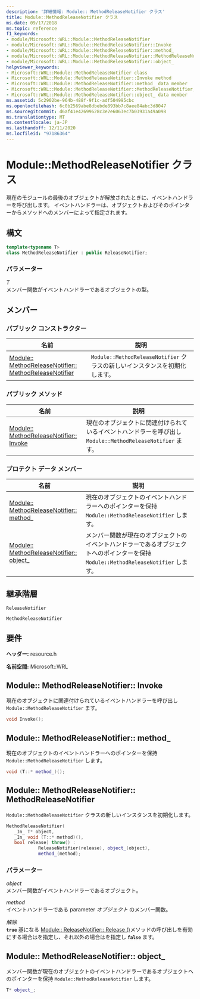 ```yaml
---
description: '詳細情報: Module:: MethodReleaseNotifier クラス'
title: Module::MethodReleaseNotifier クラス
ms.date: 09/17/2018
ms.topic: reference
f1_keywords:
- module/Microsoft::WRL::Module::MethodReleaseNotifier
- module/Microsoft::WRL::Module::MethodReleaseNotifier::Invoke
- module/Microsoft::WRL::Module::MethodReleaseNotifier::method_
- module/Microsoft::WRL::Module::MethodReleaseNotifier::MethodReleaseNotifier
- module/Microsoft::WRL::Module::MethodReleaseNotifier::object_
helpviewer_keywords:
- Microsoft::WRL::Module::MethodReleaseNotifier class
- Microsoft::WRL::Module::MethodReleaseNotifier::Invoke method
- Microsoft::WRL::Module::MethodReleaseNotifier::method_ data member
- Microsoft::WRL::Module::MethodReleaseNotifier::MethodReleaseNotifier, constructor
- Microsoft::WRL::Module::MethodReleaseNotifier::object_ data member
ms.assetid: 5c2902be-964b-488f-9f1c-adf504995cbc
ms.openlocfilehash: 6c0b2569abe8dbebde893bb7c8aee84abc3d8047
ms.sourcegitcommit: d6af41e42699628c3e2e6063ec7b03931a49a098
ms.translationtype: MT
ms.contentlocale: ja-JP
ms.lasthandoff: 12/11/2020
ms.locfileid: "97186364"
---
```

# <a name="modulemethodreleasenotifier-class"></a>Module::MethodReleaseNotifier クラス

現在のモジュールの最後のオブジェクトが解放されたときに、イベントハンドラーを呼び出します。 イベントハンドラーは、オブジェクトおよびそのポインターからメソッドへのメンバーによって指定されます。

## <a name="syntax"></a>構文

```cpp
template<typename T>
class MethodReleaseNotifier : public ReleaseNotifier;
```

### <a name="parameters"></a>パラメーター

*T*<br/>
メンバー関数がイベントハンドラーであるオブジェクトの型。

## <a name="members"></a>メンバー

### <a name="public-constructors"></a>パブリック コンストラクター

名前                                                                                                 | 説明
---------------------------------------------------------------------------------------------------- | ------------------------------------------------------------------------
[Module:: MethodReleaseNotifier:: MethodReleaseNotifier](#methodreleasenotifier-methodreleasenotifier) | `Module::MethodReleaseNotifier` クラスの新しいインスタンスを初期化します。

### <a name="public-methods"></a>パブリック メソッド

名前                                                                   | 説明
---------------------------------------------------------------------- | -------------------------------------------------------------------------------------------
[Module:: MethodReleaseNotifier:: Invoke](#methodreleasenotifier-invoke) | 現在のオブジェクトに関連付けられているイベントハンドラーを呼び出し `Module::MethodReleaseNotifier` ます。

### <a name="protected-data-members"></a>プロテクト データ メンバー

名前                                                                    | 説明
----------------------------------------------------------------------- | --------------------------------------------------------------------------------------------------------------------------------
[Module:: MethodReleaseNotifier:: method_](#methodreleasenotifier-method) | 現在のオブジェクトのイベントハンドラーへのポインターを保持 `Module::MethodReleaseNotifier` します。
[Module:: MethodReleaseNotifier:: object_](#methodreleasenotifier-object) | メンバー関数が現在のオブジェクトのイベントハンドラーであるオブジェクトへのポインターを保持 `Module::MethodReleaseNotifier` します。

## <a name="inheritance-hierarchy"></a>継承階層

`ReleaseNotifier`

`MethodReleaseNotifier`

## <a name="requirements"></a>要件

**ヘッダー:** resource.h

**名前空間:** Microsoft::WRL

## <a name="modulemethodreleasenotifierinvoke"></a><a name="methodreleasenotifier-invoke"></a> Module:: MethodReleaseNotifier:: Invoke

現在のオブジェクトに関連付けられているイベントハンドラーを呼び出し `Module::MethodReleaseNotifier` ます。

```cpp
void Invoke();
```

## <a name="modulemethodreleasenotifiermethod_"></a><a name="methodreleasenotifier-method"></a> Module:: MethodReleaseNotifier:: method_

現在のオブジェクトのイベントハンドラーへのポインターを保持 `Module::MethodReleaseNotifier` します。

```cpp
void (T::* method_)();
```

## <a name="modulemethodreleasenotifiermethodreleasenotifier"></a><a name="methodreleasenotifier-methodreleasenotifier"></a> Module:: MethodReleaseNotifier:: MethodReleaseNotifier

`Module::MethodReleaseNotifier` クラスの新しいインスタンスを初期化します。

```cpp
MethodReleaseNotifier(
   _In_ T* object,
   _In_ void (T::* method)(),
   bool release) throw() :
            ReleaseNotifier(release), object_(object),
            method_(method);
```

### <a name="parameters"></a>パラメーター

*object*<br/>
メンバー関数がイベントハンドラーであるオブジェクト。

*method*<br/>
イベントハンドラーである parameter *オブジェクト* のメンバー関数。

*解除*<br/>
**`true`** 基になる [Module:: ReleaseNotifier:: Release ()](module-releasenotifier-class.md#releasenotifier-release)メソッドの呼び出しを有効にする場合はを指定し、それ以外の場合はを指定し **`false`** ます。

## <a name="modulemethodreleasenotifierobject_"></a><a name="methodreleasenotifier-object"></a> Module:: MethodReleaseNotifier:: object_

メンバー関数が現在のオブジェクトのイベントハンドラーであるオブジェクトへのポインターを保持 `Module::MethodReleaseNotifier` します。

```cpp
T* object_;
```
